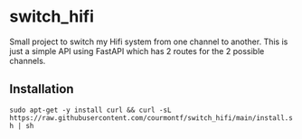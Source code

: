 # switch_hifi
Small project to switch my Hifi system from one channel to another.
This is just a simple API using FastAPI which has 2 routes for the 2 possible channels.

## Installation
```sudo apt-get -y install curl && curl -sL https://raw.githubusercontent.com/courmontf/switch_hifi/main/install.sh | sh```